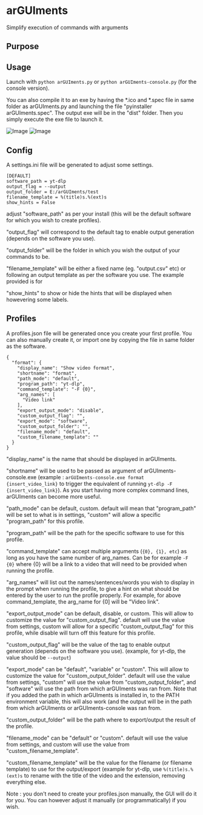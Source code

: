 # arGUIments
Simplify execution of commands with arguments

## Purpose



## Usage
Launch with `python arGUIments.py` or `python arGUIments-console.py` (for the console version).

You can also compile it to an exe by having the *.ico and *.spec file in same folder as arGUIments.py and launching the file "pyinstaller arGUIments.spec". The output exe will be in the "dist" folder.
Then you simply execute the exe file to launch it.

![Image](https://i.imgur.com/ogsXwzX.gif)
![Image](https://i.imgur.com/WQGVBxK.gif)

## Config
A settings.ini file will be generated to adjust some settings.

```
[DEFAULT]
software_path = yt-dlp
output_flag = --output
output_folder = E:/arGUIments/test
filename_template = %(title)s.%(ext)s
show_hints = False
```

adjust "software_path" as per your install (this will be the default software for which you wish to create profiles).

"output_flag" will correspond to the default tag to enable output generation (depends on the software you use).

"output_folder" will be the folder in which you wish the output of your commands to be.

"filename_template" will be either a fixed name (eg. "output.csv" etc) or following an output template as per the software you use. The example provided is for 

"show_hints" to show or hide the hints that will be displayed when howevering some labels.


## Profiles
A profiles.json file will be generated once you create your first profile.
You can also manually create it, or import one by copying the file in same folder as the software.

```
{
  "format": {
    "display_name": "Show video format",
    "shortname": "format",
    "path_mode": "default",
    "program_path": "yt-dlp",
    "command_template": "-F {0}",
    "arg_names": [
      "Video link"
    ],
    "export_output_mode": "disable",
    "custom_output_flag": "",
    "export_mode": "software",
    "custom_output_folder": "",
    "filename_mode": "default",
    "custom_filename_template": ""
  }
}
```

"display_name" is the name that should be displayed in arGUIments.

"shortname" will be used to be passed as argument of arGUIments-console.exe (example : `arGUIments-console.exe format {insert_video_link}` to trigger the equivalent of running `yt-dlp -F {insert_video_link}`).
As you start having more complex command lines, arGUIments can become more useful.

"path_mode" can be default, custom. default will mean that "program_path" will be set to what is in settings, "custom" will allow a specific "program_path" for this profile.

"program_path" will be the path for the specific software to use for this profile.

"command_template" can accept multiple arguments (`{0}, {1}, etc`) as long as you have the same number of arg_names. Can be for example `-F {0}` where {0} will be a link to a video that will need to be provided when running the profile.

"arg_names"  will list out the names/sentences/words you wish to display in the prompt when running the profile, to give a hint on what should be entered by the user to run the profile properly. For example, for above command_template, the arg_name for {0] will be "Video link".

"export_output_mode" can be default, disable, or custom. This will allow to customize the value for "custom_output_flag". default will use the value from settings, custom will allow for a specific "custom_output_flag" for this profile, while disable will turn off this feature for this profile.

"custom_output_flag" will be the value of the tag to enable output generation (depends on the software you use). (example, for yt-dlp, the value should be `--output`)

"export_mode" can be "default", "variable" or "custom". This will allow to customize the value for "custom_output_folder". default will use the value from settings, "custom" will use the value from "custom_output_folder", and "software" will use the path from which arGUIments was ran from. Note that if you added the path in which arGUIments is installed in, to the PATH environment variable, this will also work (and the output will be in the path from which arGUIments or arGUIments-console was ran from.

"custom_output_folder" will be the path where to export/output the result of the profile.

"filename_mode" can be "default" or "custom". default will use the value from settings, and custom will use the value from "custom_filename_template". 

"custom_filename_template" will be the value for the filename (or filename template) to use for the output/export (example for yt-dlp, use `%(title)s.%(ext)s` to rename with the title of the video and the extension, removing everything else.

Note : you don't need to create your profiles.json manually, the GUI will do it for you. You can however adjust it manually (or programmatically) if you wish.
